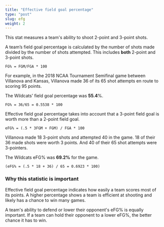 ```yaml
---
title: "Effective field goal percentage"
type: "post"
slug: efg
weight: 2
---
```


This stat measures a team's ability to shoot 2-point and 3-point shots.

A team’s field goal percentage is calculated by the number of shots made divided by the number of shots attempted. This includes **both** 2-point and 3-point shots.

`FG% = FGM/FGA * 100`

For example, in the 2018 NCAA Tournament Semifinal game between Villanova and Kansas, Villanova made 36 of its 65 shot attempts en route to scoring 95 points.

The Wildcats' field goal percentage was **55.4**%.

`FG% = 36/65 = 0.5538 * 100`

Effective field goal percentage takes into account that a 3-point field goal is worth more than a 2-point field goal.

`eFG% = (.5 * 3FGM + FGM) / FGA * 100`

Villanova made 18 3-point shots and attempted 40 in the game. 18 of their 36 made shots were worth 3 points. And 40 of their 65 shot attempts were 3-pointers.

The Wildcats eFG% was **69.2%** for the game.

`(eFG% = (.5 * 18 + 36) / 65 = 0.6923 * 100)`

### Why this statistic is important

Effective field goal percentage indicates how easily a team scores most of its points. A higher percentage shows a team is efficient at shooting and likely has a chance to win many games.

A team's ability to defend or lower their opponent's eFG% is equally important. If a team can hold their opponent to a lower eFG%, the better chance it has to win.

